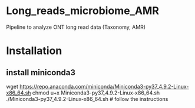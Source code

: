 # Long_reads_microbiome_AMR
Pipeline to analyze ONT long read data (Taxonomy, AMR)

# Installation
## install miniconda3
wget https://repo.anaconda.com/miniconda/Miniconda3-py37_4.9.2-Linux-x86_64.sh
chmod u+x Miniconda3-py37_4.9.2-Linux-x86_64.sh
./Miniconda3-py37_4.9.2-Linux-x86_64.sh # follow the instructions
